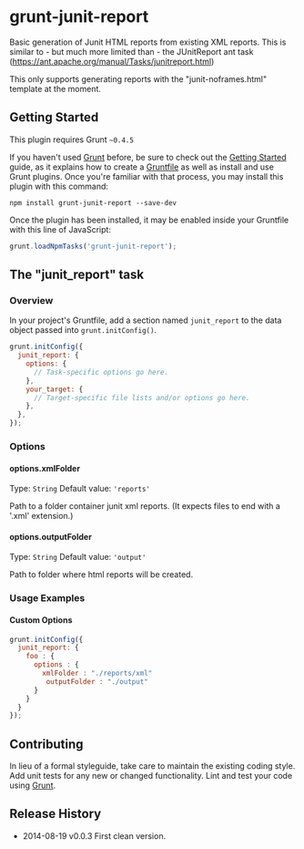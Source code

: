# grunt-junit-report

Basic generation of Junit HTML reports from existing XML reports.
This is similar to - but much more limited than - the JUnitReport ant task (https://ant.apache.org/manual/Tasks/junitreport.html)

This only supports generating reports with the "junit-noframes.html" template at the moment.

## Getting Started
This plugin requires Grunt `~0.4.5`

If you haven't used [Grunt](http://gruntjs.com/) before, be sure to check out the [Getting Started](http://gruntjs.com/getting-started) guide, as it explains how to create a [Gruntfile](http://gruntjs.com/sample-gruntfile) as well as install and use Grunt plugins. Once you're familiar with that process, you may install this plugin with this command:

```shell
npm install grunt-junit-report --save-dev
```

Once the plugin has been installed, it may be enabled inside your Gruntfile with this line of JavaScript:

```js
grunt.loadNpmTasks('grunt-junit-report');
```

## The "junit_report" task

### Overview
In your project's Gruntfile, add a section named `junit_report` to the data object passed into `grunt.initConfig()`.

```js
grunt.initConfig({
  junit_report: {
    options: {
      // Task-specific options go here.
    },
    your_target: {
      // Target-specific file lists and/or options go here.
    },
  },
});
```

### Options

#### options.xmlFolder
Type: `String`
Default value: `'reports'`

Path to a folder container junit xml reports. (It expects files to end with a '.xml' extension.)

#### options.outputFolder
Type: `String`
Default value: `'output'`

Path to folder where html reports will be created.

### Usage Examples

#### Custom Options

```js
grunt.initConfig({
  junit_report: {
    foo : {
      options : {
        xmlFolder : "./reports/xml"
         outputFolder : "./output"
      }
    }
  }
});
```

## Contributing
In lieu of a formal styleguide, take care to maintain the existing coding style. Add unit tests for any new or changed functionality. Lint and test your code using [Grunt](http://gruntjs.com/).

## Release History
 * 2014-08-19 v0.0.3 First clean version.
